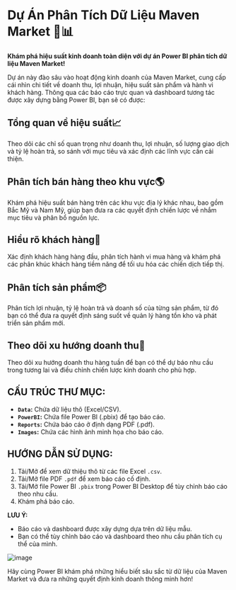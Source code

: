 # Dự Án Phân Tích Dữ Liệu Maven Market 🛒📊

**Khám phá hiệu suất kinh doanh toàn diện với dự án Power BI phân tích dữ liệu Maven Market!**

Dự án này đào sâu vào hoạt động kinh doanh của Maven Market, cung cấp cái nhìn chi tiết về doanh thu, lợi nhuận, hiệu suất sản phẩm và hành vi khách hàng. Thông qua các báo cáo trực quan và dashboard tương tác được xây dựng bằng Power BI, bạn sẽ có được:
## **Tổng quan về hiệu suất**📈
Theo dõi các chỉ số quan trọng như doanh thu, lợi nhuận, số lượng giao dịch và tỷ lệ hoàn trả, so sánh với mục tiêu và xác định các lĩnh vực cần cải thiện.
## **Phân tích bán hàng theo khu vực**🌎 
Khám phá hiệu suất bán hàng trên các khu vực địa lý khác nhau, bao gồm Bắc Mỹ và Nam Mỹ, giúp bạn đưa ra các quyết định chiến lược về nhắm mục tiêu và phân bổ nguồn lực.
## **Hiểu rõ khách hàng**👥
Xác định khách hàng hàng đầu, phân tích hành vi mua hàng và khám phá các phân khúc khách hàng tiềm năng để tối ưu hóa các chiến dịch tiếp thị.
## **Phân tích sản phẩm**📦
Phân tích lợi nhuận, tỷ lệ hoàn trả và doanh số của từng sản phẩm, từ đó bạn có thể đưa ra quyết định sáng suốt về quản lý hàng tồn kho và phát triển sản phẩm mới.
## **Theo dõi xu hướng doanh thu**📅
Theo dõi xu hướng doanh thu hàng tuần để bạn có thể dự báo nhu cầu trong tương lai và điều chỉnh chiến lược kinh doanh cho phù hợp.

## CẤU TRÚC THƯ MỤC:

*   **`Data`:** Chứa dữ liệu thô (Excel/CSV).
*   **`PowerBI`:** Chứa file Power BI (.pbix) để tạo báo cáo.
*   **`Reports`:** Chứa báo cáo ở định dạng PDF (.pdf).
*   **`Images`:** Chứa các hình ảnh minh họa cho báo cáo.

## HƯỚNG DẪN SỬ DỤNG:

1.  Tải/Mở để xem dữ thiệu thô từ các file Excel `.csv`.
2.  Tải/Mở file PDF `.pdf`  để xem báo cáo cố định.
3.  Tải/Mở file Power BI `.pbix`  trong Power BI Desktop để tùy chỉnh báo cáo theo nhu cầu.
5.  Khám phá báo cáo.

**LƯU Ý:**

* Báo cáo và dashboard được xây dựng dựa trên dữ liệu mẫu.
* Bạn có thể tùy chỉnh báo cáo và dashboard theo nhu cầu phân tích cụ thể của mình.

![image](https://github.com/user-attachments/assets/49379110-644c-42fa-9f60-d575cfc40a53)

Hãy cùng Power BI khám phá những hiểu biết sâu sắc từ dữ liệu của Maven Market và đưa ra những quyết định kinh doanh thông minh hơn! 
